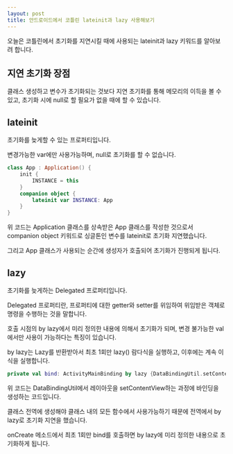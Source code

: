 ```yaml
---
layout: post
title: 안드로이드에서 코틀린 lateinit과 lazy 사용해보기
---
```


오늘은 코틀린에서 초기화를 지연시킬 때에 사용되는 lateinit과 lazy 키워드를 알아보려 합니다.

## 지연 초기화 장점

클래스 생성하고 변수가 초기화되는 것보다 지연 초기화를 통해 메모리의 이득을 볼 수 있고, 초기화 시에 null로 할 필요가 없을 때에 할 수 있습니다.

## lateinit

초기화를 늦게할 수 있는 프로퍼티입니다.

변경가능한 var에만 사용가능하며, null로 초기화를 할 수 없습니다.

```kotlin
class App : Application() {
    init {
        INSTANCE = this
    }
    companion object {
        lateinit var INSTANCE: App
    }
}
```

위 코드는 Application 클래스를 상속받은 App 클래스를 작성한 것으로서 companion object 키워드로 싱글톤인 변수를 lateinit로 초기화 지연했습니다.

그리고 App 클래스가 사용되는 순간에 생성자가 호출되어 초기화가 진행되게 됩니다.


## lazy

초기화를 늦게하는 Delegated 프로퍼티입니다.

Delegated 프로퍼티란, 프로퍼티에 대한 getter와 setter를 위임하여 위임받은 객체로 명령을 수행하는 것을 말합니다.

호출 시점의 by lazy에서 미리 정의한 내용에 의해서 초기화가 되며, 변경 불가능한 val에서만 사용이 가능하다는 특징이 있습니다.

by lazy는 Lazy<T>를 반환받아서 최초 1회만 lazy() 람다식을 실행하고, 이후에는 계속 이 식을 실행합니다.

```kotlin
private val bind: ActivityMainBinding by lazy {DataBindingUtil.setContentView<ActivityMainBinding>(this@MainActivity, R.layout.activity_main)}
```

위 코드는 DataBindingUtil에서 레이아웃을 setContentView하는 과정에 바인딩을 생성하는 코드입니다.

클래스 전역에 생성해야 클래스 내의 모든 함수에서 사용가능하기 때문에 전역에서 by lazy로 초기화 지연을 했습니다.

onCreate 메소드에서 최초 1회만 bind를 호출하면 by lazy에 미리 정의한 내용으로 초기화하게 됩니다.
